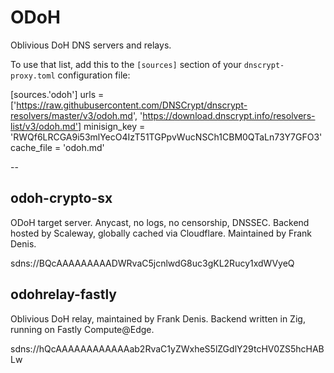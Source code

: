 # ODoH

Oblivious DoH DNS servers and relays.

To use that list, add this to the `[sources]` section of your `dnscrypt-proxy.toml` configuration file:

[sources.'odoh']
urls = ['https://raw.githubusercontent.com/DNSCrypt/dnscrypt-resolvers/master/v3/odoh.md', 'https://download.dnscrypt.info/resolvers-list/v3/odoh.md']
minisign_key = 'RWQf6LRCGA9i53mlYecO4IzT51TGPpvWucNSCh1CBM0QTaLn73Y7GFO3'
cache_file = 'odoh.md'

--


## odoh-crypto-sx

ODoH target server. Anycast, no logs, no censorship, DNSSEC.
Backend hosted by Scaleway, globally cached via Cloudflare.
Maintained by Frank Denis.

sdns://BQcAAAAAAAAADWRvaC5jcnlwdG8uc3gKL2Rucy1xdWVyeQ


## odohrelay-fastly

Oblivious DoH relay, maintained by Frank Denis.
Backend written in Zig, running on Fastly Compute@Edge.

sdns://hQcAAAAAAAAAAAAab2RvaC1yZWxheS5lZGdlY29tcHV0ZS5hcHABLw

